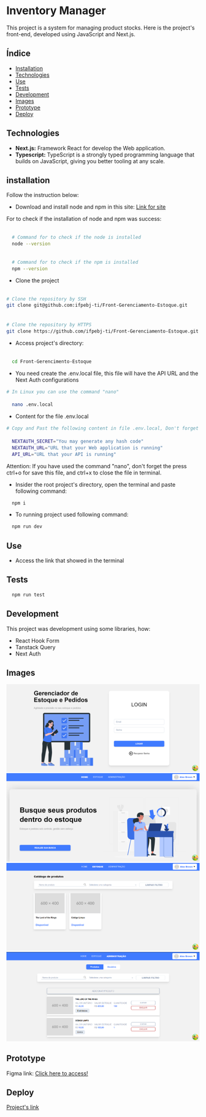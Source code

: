 # Inventory Manager

This project is a system for managing product stocks. Here is the project's front-end, developed using JavaScript and Next.js.

## Índice

- [Installation](#installation)
- [Technologies](#Technologies)
- [Use](#use)
- [Tests](#tests)
- [Development](#development)
- [Images](#images)
- [Prototype](#prototype)
- [Deploy](#deploy)

## Technologies

- **Next.js:** Framework React for develop the Web application.
- **Typescript:** TypeScript is a strongly typed programming language that builds on JavaScript, giving you better tooling at any scale.

## installation

Follow the instruction below:

- Download and install node and npm in this site: [Link for site](https://nodejs.org/en/download)

For to check if the installation of node and npm was success:

```bash

  # Command for to check if the node is installed
  node --version
```

```bash

  # Command for to check if the npm is installed
  npm --version

```

- Clone the project

```bash

# Clone the repository by SSH
git clone git@github.com:ifpebj-ti/Front-Gerenciamento-Estoque.git


# Clone the repository by HTTPS
git clone https://github.com/ifpebj-ti/Front-Gerenciamento-Estoque.git

```

- Access project's directory:

```bash

  cd Front-Gerencimento-Estoque

```

- You need create the .env.local file, this file will have the API URL and the Next Auth configurations

```bash
# In Linux you can use the command "nano"

  nano .env.local

```

- Content for the file .env.local

```bash
# Copy and Past the following content in file .env.local, Don't forget to modify the variable's values:

  NEXTAUTH_SECRET="You may generate any hash code"
  NEXTAUTH_URL="URL that your Web application is running"
  API_URL="URL that your API is running"

```

Attention: If you have used the command "nano", don't forget the press ctrl+o for save this file, and ctrl+x to close the file in terminal.

- Insider the root project's directory, open the terminal and paste following command:

```bash
  npm i
```

- To running project used following command:

```bash
  npm run dev
```

## Use

- Access the link that showed in the terminal

## Tests

```bash
  npm run test
```

## Development

This project was development using some libraries, how:

- React Hook Form
- Tanstack Query
- Next Auth

## Images

![Login](./public/assets/Images_Readme/Login.png)
![Home](./public/assets/Images_Readme/Home.png)
![Stock](./public/assets/Images_Readme/Stock.png)
![Admin](./public/assets/Images_Readme/Admin.png)

## Prototype

Figma link: [Click here to access!](https://google.com.br)

## Deploy

[Project's link](http://137.131.180.24/login?callbackUrl=%2F)
